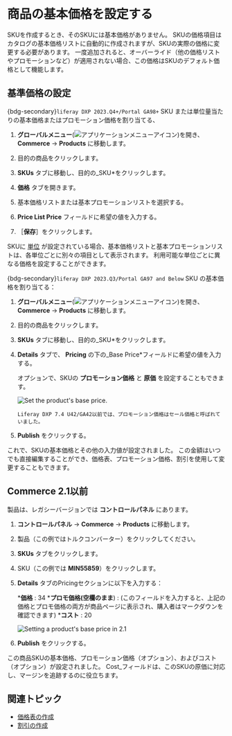 # 商品の基本価格を設定する

SKUを作成するとき、そのSKUには基本価格がありません。 SKUの価格項目はカタログの基本価格リストに自動的に作成されますが、SKUの実際の価格に変更する必要があります。 一度追加されると、オーバーライド（他の価格リストやプロモーションなど）が適用されない場合、この価格はSKUのデフォルト価格として機能します。

## 基準価格の設定

{bdg-secondary}`liferay DXP 2023.Q4+/Portal GA98+` SKU または単位量当たりの基本価格またはプロモーション価格を割り当てる、

1. **グローバルメニュー**(![アプリケーションメニューアイコン](../images/icon-applications-menu.png))を開き、 **Commerce** &rarr; **Products** に移動します。

1. 目的の商品をクリックします。

1. **SKUs** タブに移動し、目的の_SKU*をクリックします。

1. **価格** タブを開きます。

1. 基本価格リストまたは基本プロモーションリストを選択する。

1. **Price List Price** フィールドに希望の値を入力する。

1. ［**保存**］をクリックします。

SKUに [単位](../product-management/creating-and-managing-products/products/units-of-measure.md) が設定されている場合、基本価格リストと基本プロモーションリストは、各単位ごとに別々の項目として表示されます。 利用可能な単位ごとに異なる価格を設定することができます。

{bdg-secondary}`liferay DXP 2023.Q3/Portal GA97 and Below` SKU の基本価格を割り当てる：

1. **グローバルメニュー**(![アプリケーションメニューアイコン](../images/icon-applications-menu.png))を開き、 **Commerce** &rarr; **Products** に移動します。

1. 目的の商品をクリックします。

1. **SKUs** タブに移動し、目的の_SKU*をクリックします。

1. **Details** タブで、 **Pricing** の下の_Base Price*フィールドに希望の値を入力する。

   オプションで、SKUの **プロモーション価格** と **原価** を設定することもできます。

   ![Set the product's base price.](./setting-a-products-base-price/images/01.png)

   ```{note}
   Liferay DXP 7.4 U42/GA42以前では、プロモーション価格はセール価格と呼ばれていました。
   ```

1. **Publish** をクリックする。

これで、SKUの基本価格とその他の入力値が設定されました。 この金額はいつでも直接編集することができ、価格表、プロモーション価格、割引を使用して変更することもできます。

## Commerce 2.1以前

製品は、レガシーバージョンでは **コントロールパネル** にあります。

1. **コントロールパネル** &rarr; **Commerce** &rarr; **Products** に移動します。

1. 製品（この例ではトルクコンバーター）をクリックしてください。

1. **SKUs** タブをクリックします。

1. SKU（この例では **MIN55859**）をクリックします。

1. **Details** タブのPricingセクションに以下を入力する：

   ***価格** : 34
   ***プロモ価格(空欄のまま**) : (このフィールドを入力すると、上記の価格とプロモ価格の両方が商品ページに表示され、購入者はマークダウンを確認できます)
   ***コスト** : 20

   ![Setting a product's base price in 2.1](./setting-a-products-base-price/images/01.png)

1. **Publish** をクリックする。

この商品SKUの基本価格、プロモーション価格（オプション）、およびコスト（オプション）が設定されました。 Cost_フィールドは、このSKUの原価に対応し、マージンを追跡するのに役立ちます。

## 関連トピック

* [価格表の作成](./creating-a-price-list.md)
* [割引の作成](./promoting-products/creating-a-discount.md)

